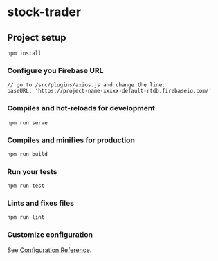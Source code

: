 # stock-trader

## Project setup
```
npm install
```

### Configure you Firebase URL
```
// go to /src/plugins/axios.js and change the line:
baseURL: 'https://project-name-xxxxx-default-rtdb.firebaseio.com/'
```

### Compiles and hot-reloads for development
```
npm run serve
```

### Compiles and minifies for production
```
npm run build
```

### Run your tests
```
npm run test
```

### Lints and fixes files
```
npm run lint
```

### Customize configuration
See [Configuration Reference](https://cli.vuejs.org/config/).
